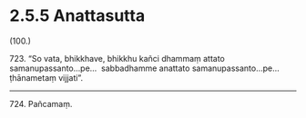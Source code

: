 # 2.5.5 Anattasutta

(100.)

723\. “So vata, bhikkhave, bhikkhu kañci dhammaṃ attato samanupassanto…pe…  sabbadhamme anattato samanupassanto…pe…  ṭhānametaṃ vijjati”.

---

724\. Pañcamaṃ.
